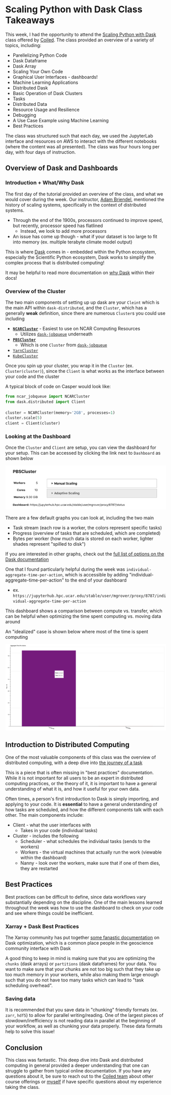 # Scaling Python with Dask Class Takeaways

This week, I had the opportunity to attend the [Scaling Python with Dask](https://coiled.io/scaling-python-with-dask/) class offered by [Coiled](https://coiled.io/). The class provided an overview of a variety of topics, including:

- Parellelizing Python Code
- Dask Dataframe
- Dask Array
- Scaling Your Own Code
- Graphical User Interfaces - dashboards!
- Machine Learning Applications
- Distributed Dask
- Basic Operation of Dask Clusters
- Tasks
- Distributed Data
- Resource Usage and Resilience
- Debugging
- A Use Case Example using Machine Learning
- Best Practices

The class was structured such that each day, we used the JupyterLab interface and resources on AWS to interact with the different notebooks (where the content was all presented). The class was four hours long per day, with four days of instruction.

## Overview of Dask and Dashboards

### Introduction + What/Why Dask

The first day of the tutorial provided an overview of the class, and what we would cover during the week. Our instructor, [Adam Briendel](https://github.com/adbreind), mentioned the history of scaling systems, specifically in the context of distributed systems.

- Through the end of the 1900s, processors continued to improve speed, but recently, processor speed has flatlined
  - Instead, we look to add more processors
- An issue has come up though - what if your dataset is too large to fit into memory (ex. multiple terabyte climate model output)

This is where [Dask](https://dask.org) comes in - embedded within the Python ecosystem, especially the Scientific Python ecosystem, Dask works to simplify the complex process that is distributed computing!

It may be helpful to read more documentation on [why Dask](https://docs.dask.org/en/latest/why.html) within their docs!

### Overview of the Cluster

The two main components of setting up up dask are your `Cleint` which is the main API within `dask-distributed`, and the `Cluster`, which has a generally **weak** definition, since there are numerous `Cluster`s you could use including

- [**`NCARCluster`**](https://github.com/NCAR/ncar-jobqueue) - Easiest to use on NCAR Computing Resources
  - Utilizes [`dask-jobqueue`](<(https://jobqueue.dask.org/en/latest/index.html)>) underneath
- [**`PBSCluster`**](https://jobqueue.dask.org/en/latest/generated/dask_jobqueue.PBSCluster.html)
  - Which is one `Cluster` from [`dask-jobqueue`](https://jobqueue.dask.org/en/latest/index.html)
- [`YarnCluster`](https://yarn.dask.org/en/latest/)
- [`KubeCluster`](https://kubernetes.dask.org/en/latest/)

Once you spin up your cluster, you wrap it in the `Cluster` (ex. `Cluster(cluster)`), since the `Client` is what works as the interface between your code and the cluster

A typical block of code on Casper would look like:

```python
from ncar_jobqueue import NCARCluster
from dask.distributed import Client

cluster = NCARCluster(memory='2GB', processes=1)
cluster.scale(5)
client = Client(cluster)
```

### Looking at the Dashboard

Once the `Cluster` and `Client` are setup, you can view the dashboard for your setup. This can be accessed by clicking the link next to `Dashboard` as shown below

![NCARCluster view](images/ncar_cluster.png)

There are a few default graphs you can look at, including the two main

- Task stream (each row is a worker, the colors represent specific tasks)
- Progress (overview of tasks that are scheduled, which are completed)
- Bytes per worker (how much data is stored on each worker, lighter shades represent "spilled to disk")

If you are interested in other graphs, check out the [full list of options on the Dask documentation](https://distributed.dask.org/en/latest/http_services.html)

One that I found particularly helpful during the week was `individual-aggregate-time-per-action`, which is accessible by adding "individual-aggregate-time-per-action" to the end of your dashboard

- ex. `https://jupyterhub.hpc.ucar.edu/stable/user/mgrover/proxy/8787/individual-aggregate-time-per-action`

This dashboard shows a comparison between compute vs. transfer, which can be helpful when optimizing the time spent computing vs. moving data around

An "idealized" case is shown below where most of the time is spent computing

![example aggregate time per action](images/agg_time_per_action.png)

## Introduction to Distributed Computing

One of the most valuable components of this class was the overview of distributed computing, with a deep dive into [the journey of a task](https://distributed.dask.org/en/latest/journey.html)

This is a piece that is often missing in "best practices" documentation. While it is not important for all users to be an expert in distributed computing practices, or the theory of it, it is important to have a general understanding of what it is, and how it useful for your own data.

Often times, a person's first introduction to Dask is simply importing, and applying to your code. It is **essential** to have a general understanding of how tasks are scheduled, and how the different components talk with each other. The main components include:

- Client - what the user interfaces with
  - Takes in your code (individual tasks)
- Cluster - includes the following
  - Scheduler - what schedules the individual tasks (sends to the workers)
  - Workers - the virtual machines that actually run the work (viewable within the dashboard)
  - Nanny - look over the workers, make sure that if one of them dies, they are restarted

## Best Practices

Best practices can be difficult to define, since data workflows vary substantially depending on the discipline. One of the main lessons learned throughout the week was how to use the dashboard to check on your code and see where things could be inefficient.

### Xarray + Dask Best Practices

The Xarray community has put together [some fanastic documentation](https://xarray.pydata.org/en/stable/user-guide/dask.html#optimization-tips) on Dask optimization, which is a common place people in the geoscience community interface with Dask

A good thing to keep in mind is making sure that you are optimizing the `chunks` (dask arrays) or `partitions` (dask dataframes) for your data. You want to make sure that your chunks are not too big such that they take up too much memory in your workers, while also making them large enough such that you do not have too many tasks which can lead to "task scheduling overhead".

### Saving data

It is recommended that you save data in "chunking" friendly formats (ex. `zarr`, `hdf5`) to allow for parallel writing/reading. One of the largest pieces of slowdown/inefficiency is not reading data in parallel at the beginning of your workflow, as well as chunking your data properly. These data formats help to solve this issue!

## Conclusion

This class was fantastic. This deep dive into Dask and distributed computing in general provided a deeper understanding that one can struggle to gather from typical online documentation. If you have any questions about it, be sure to reach out to the [Coiled team](https://coiled.io/) about other course offerings or [myself](https://mgrover1.github.io/) if have specific questions about my experience taking the class.
